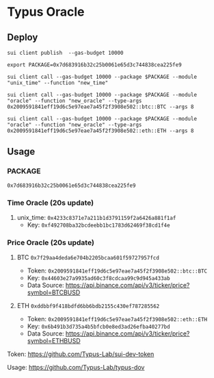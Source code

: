 # Typus Oracle

## Deploy

`sui client publish  --gas-budget 10000`

`export PACKAGE=0x7d683916b32c25b0061e65d3c744838cea225fe9`

`sui client call --gas-budget 10000 --package $PACKAGE --module "unix_time" --function "new_time"`

`sui client call --gas-budget 10000 --package $PACKAGE --module "oracle" --function "new_oracle" --type-args  0x2009591841eff19d6c5e97eae7a45f2f3908e502::btc::BTC --args 8`

`sui client call --gas-budget 10000 --package $PACKAGE --module "oracle" --function "new_oracle" --type-args  0x2009591841eff19d6c5e97eae7a45f2f3908e502::eth::ETH --args 8`

## Usage

### PACKAGE
`0x7d683916b32c25b0061e65d3c744838cea225fe9`

### Time Oracle (20s update)

1. unix_time: `0x4233c8371e7a211b1d3791159f2a6426a881f1af`
   * Key: `0xf492708ba32bcdeebb1bc1783d62469f38cd1f4e`

### Price Oracle (20s update)

1. BTC `0x7f29aa4deda6e704b2205bcaa601f59727957fcd`
    * Token: `0x2009591841eff19d6c5e97eae7a45f2f3908e502::btc::BTC`
    * Key: `0x44603e27a9935ad60c3f8cdcaa99c9d945a433ab`
    * Data Source: https://api.binance.com/api/v3/ticker/price?symbol=BTCBUSD 


2. ETH `0xddbbf9f418bdfd6bb6bdb2155c430ef787285562`
    * Token: `0x2009591841eff19d6c5e97eae7a45f2f3908e502::eth::ETH`
    * Key: `0x6b491b3d735a4b5bfcb0e8ed3ad26efba40277bd`
    * Data Source: https://api.binance.com/api/v3/ticker/price?symbol=ETHBUSD 

Token: https://github.com/Typus-Lab/sui-dev-token

Usage: https://github.com/Typus-Lab/typus-dov

<!-- ## Supra Oracle
https://supraoracles.com

`sui client call --gas-budget 10000 --package $PACKAGE --module "supra" --function "retrieve_price" --args 0xc40820e20346809f11f0bd04e954792f897a84d0 btc_usdt` -->
